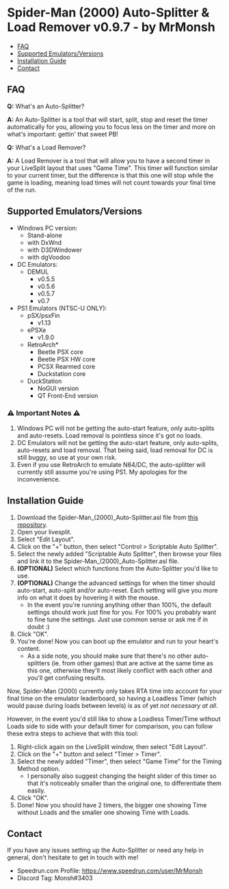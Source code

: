 # Spider-Man (2000) Auto-Splitter & Load Remover v0.9.7 - by MrMonsh

<!-- TOC depth:6 withLinks:1 updateOnSave:1 orderedList:0 -->

- [FAQ](#FAQ)
- [Supported Emulators/Versions](#supported-emulators/versions)
- [Installation Guide](#installation-guide)
- [Contact](#contact)

<!-- /TOC -->

## FAQ

**Q:** What's an Auto-Splitter?

**A:** An Auto-Splitter is a tool that will start, split, stop and reset the timer automatically for you, allowing you to focus less on the timer and more on what's important: gettin' that sweet PB!




**Q:** What's a Load Remover?

**A:** A Load Remover is a tool that will allow you to have a second timer in your LiveSplit layout that uses "Game Time". 
This timer will function similar to your current timer, but the difference is that this one will stop while the game is loading, meaning load times will not count towards your final time of the run.

## Supported Emulators/Versions

+ Windows PC version:
	+ Stand-alone
 	+ with DxWnd
  	+ with D3DWindower
  	+ with dgVoodoo
+ DC Emulators:
	+ DEMUL
		+ v0.5.5
   		+ v0.5.6
 		+ v0.5.7
 		+ v0.7
+ PS1 Emulators (NTSC-U ONLY):
	+ pSX/psxFin 
		+ v1.13
	+ ePSXe 
		+ v1.9.0
	+ RetroArch*
		+ Beetle PSX core
		+ Beetle PSX HW core
		+ PCSX Rearmed core
		+ Duckstation core
	+ DuckStation
		+ NoGUI version
		+ QT Front-End version

### ⚠️ Important Notes ⚠️

1. Windows PC will not be getting the auto-start feature, only auto-splits and auto-resets. Load removal is pointless since it's got no loads.
2. DC Emulators will not be getting the auto-start feature, only auto-splits, auto-resets and load removal. That being said, load removal for DC is still buggy, so use at your own risk.
3. Even if you use RetroArch to emulate N64/DC, the auto-splitter will currently still assume you're using PS1. My apologies for the inconvenience.

## Installation Guide

1. Download the Spider-Man_(2000)_Auto-Splitter.asl file from [this repository](https://github.com/MrMonsh/Auto-Splitters/blob/main/Spider-Man%20(2000)/Spider-Man_(2000)_Auto-Splitter.asl).
2. Open your livesplit.
3. Select "Edit Layout".
4. Click on the "+" button, then select "Control > Scriptable Auto Splitter".
5. Select the newly added "Scriptable Auto Splitter", then browse your files and link it to the Spider-Man_(2000)_Auto-Splitter.asl file.
6. **(OPTIONAL)** Select which functions from the Auto-Splitter you'd like to use. 
7. **(OPTIONAL)** Change the advanced settings for when the timer should auto-start, auto-split and/or auto-reset. Each setting will give you more info on what it does by hovering it with the mouse.
	+ In the event you're running anything other than 100%, the default settings should work just fine for you. For 100% you probably want to fine tune the settings. Just use common sense or ask me if in doubt :)
8. Click "OK".
9. You're done! Now you can boot up the emulator and run to your heart's content.
	+ As a side note, you should make sure that there's no other auto-splitters (ie. from other games) that are active at the same time as this one, otherwise they'll most likely conflict with each other and you'll get confusing results.

Now, Spider-Man (2000) currently only takes RTA time into account for your final time on the emulator leaderboard, so having a Loadless Timer (which would pause during loads between levels) is as of yet *not necessary at all*.

However, in the event you'd still like to show a Loadless Timer/Time without Loads side to side with your default timer for comparison, you can follow these extra steps to achieve that with this tool:
1. Right-click again on the LiveSplit window, then select "Edit Layout".
2. Click on the "+" button and select "Timer > Timer".
3. Select the newly added "Timer", then select "Game Time" for the Timing Method option.
	+ I personally also suggest changing the height slider of this timer so that it's noticeably smaller than the original one, to differentiate them easily.
4. Click "OK".
5. Done! Now you should have 2 timers, the bigger one showing Time without Loads and the smaller one showing Time with Loads.

## Contact

If you have any issues setting up the Auto-Splitter or need any help in general, don't hesitate to get in touch with me!
+ Speedrun.com Profile: https://www.speedrun.com/user/MrMonsh
+ Discord Tag: Monsh#3403
